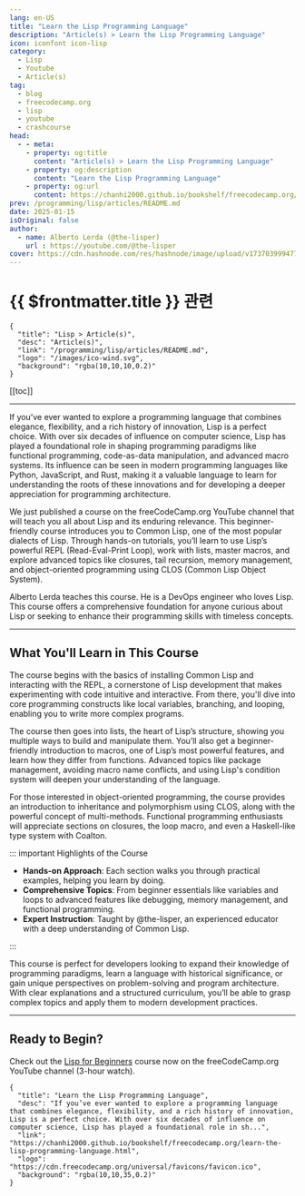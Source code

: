 ```yaml
---
lang: en-US
title: "Learn the Lisp Programming Language"
description: "Article(s) > Learn the Lisp Programming Language"
icon: iconfont icon-lisp
category:
  - Lisp
  - Youtube
  - Article(s)
tag:
  - blog
  - freecodecamp.org
  - lisp
  - youtube
  - crashcourse
head:
  - - meta:
    - property: og:title
      content: "Article(s) > Learn the Lisp Programming Language"
    - property: og:description
      content: "Learn the Lisp Programming Language"
    - property: og:url
      content: https://chanhi2000.github.io/bookshelf/freecodecamp.org/learn-the-lisp-programming-language.html
prev: /programming/lisp/articles/README.md
date: 2025-01-15
isOriginal: false
author:
  - name: Alberto Lerda (@the-lisper)
    url : https://youtube.com/@the-lisper
cover: https://cdn.hashnode.com/res/hashnode/image/upload/v1737039994775/ea8915b9-f1d4-404e-8d79-c9d706783f1d.png
---
```


# {{ $frontmatter.title }} 관련

```component VPCard
{
  "title": "Lisp > Article(s)",
  "desc": "Article(s)",
  "link": "/programming/lisp/articles/README.md",
  "logo": "/images/ico-wind.svg",
  "background": "rgba(10,10,10,0.2)"
}
```

[[toc]]

---

<SiteInfo
  name="Learn the Lisp Programming Language"
  desc="If you’ve ever wanted to explore a programming language that combines elegance, flexibility, and a rich history of innovation, Lisp is a perfect choice. With over six decades of influence on computer science, Lisp has played a foundational role in sh..."
  url="https://freecodecamp.org/news/learn-the-lisp-programming-language"
  logo="https://cdn.freecodecamp.org/universal/favicons/favicon.ico"
  preview="https://cdn.hashnode.com/res/hashnode/image/upload/v1737039994775/ea8915b9-f1d4-404e-8d79-c9d706783f1d.png"/>

If you’ve ever wanted to explore a programming language that combines elegance, flexibility, and a rich history of innovation, Lisp is a perfect choice. With over six decades of influence on computer science, Lisp has played a foundational role in shaping programming paradigms like functional programming, code-as-data manipulation, and advanced macro systems. Its influence can be seen in modern programming languages like Python, JavaScript, and Rust, making it a valuable language to learn for understanding the roots of these innovations and for developing a deeper appreciation for programming architecture.

We just published a course on the freeCodeCamp.org YouTube channel that will teach you all about Lisp and its enduring relevance. This beginner-friendly course introduces you to Common Lisp, one of the most popular dialects of Lisp. Through hands-on tutorials, you’ll learn to use Lisp’s powerful REPL (Read-Eval-Print Loop), work with lists, master macros, and explore advanced topics like closures, tail recursion, memory management, and object-oriented programming using CLOS (Common Lisp Object System).

Alberto Lerda teaches this course. He is a DevOps engineer who loves Lisp. This course offers a comprehensive foundation for anyone curious about Lisp or seeking to enhance their programming skills with timeless concepts.

---

## What You'll Learn in This Course

The course begins with the basics of installing Common Lisp and interacting with the REPL, a cornerstone of Lisp development that makes experimenting with code intuitive and interactive. From there, you'll dive into core programming constructs like local variables, branching, and looping, enabling you to write more complex programs.

The course then goes into lists, the heart of Lisp’s structure, showing you multiple ways to build and manipulate them. You’ll also get a beginner-friendly introduction to macros, one of Lisp’s most powerful features, and learn how they differ from functions. Advanced topics like package management, avoiding macro name conflicts, and using Lisp's condition system will deepen your understanding of the language.

For those interested in object-oriented programming, the course provides an introduction to inheritance and polymorphism using CLOS, along with the powerful concept of multi-methods. Functional programming enthusiasts will appreciate sections on closures, the loop macro, and even a Haskell-like type system with Coalton.

::: important Highlights of the Course

- **Hands-on Approach**: Each section walks you through practical examples, helping you learn by doing.
- **Comprehensive Topics**: From beginner essentials like variables and loops to advanced features like debugging, memory management, and functional programming.
- **Expert Instruction**: Taught by @the-lisper, an experienced educator with a deep understanding of Common Lisp.

:::

This course is perfect for developers looking to expand their knowledge of programming paradigms, learn a language with historical significance, or gain unique perspectives on problem-solving and program architecture. With clear explanations and a structured curriculum, you’ll be able to grasp complex topics and apply them to modern development practices.

---

## Ready to Begin?

Check out the [<FontIcon icon="fa-brands fa-youtube"/>Lisp for Beginners](https://youtu.be/cKK-Y1-jAHM) course now on the freeCodeCamp.org YouTube channel (3-hour watch).

<VidStack src="youtube/cKK-Y1-jAHM" />

<!-- TODO: add ARTICLE CARD -->
```component VPCard
{
  "title": "Learn the Lisp Programming Language",
  "desc": "If you’ve ever wanted to explore a programming language that combines elegance, flexibility, and a rich history of innovation, Lisp is a perfect choice. With over six decades of influence on computer science, Lisp has played a foundational role in sh...",
  "link": "https://chanhi2000.github.io/bookshelf/freecodecamp.org/learn-the-lisp-programming-language.html",
  "logo": "https://cdn.freecodecamp.org/universal/favicons/favicon.ico",
  "background": "rgba(10,10,35,0.2)"
}
```
